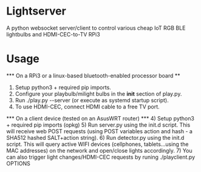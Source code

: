 # Lightserver
A python websocket server/client to control various cheap IoT RGB BLE lightbulbs and HDMI-CEC-to-TV RPi3

# Usage

*** On a RPi3 or a linux-based bluetooth-enabled processor board **
1) Setup python3 + required pip imports.
2) Configure your playbulb/milight bulbs in the __init__ section of play.py.
3) Run ./play.py --server (or execute as systemd startup script).
4) To use HDMI-CEC, connect HDMI cable to a free TV port.

*** On a client device (tested on an AsusWRT router) ***
4) Setup python3 + required pip imports (opkg)
5) Run server.py using the init.d script. This will receive web POST requests (using POST variables action and hash - a SHA512 hashed SALT+action string).
6) Run detector.py using the init.d script. This will query active WIFI devices (cellphones, tablets...using the MAC addresses) on the network and open/close lights accordingly.
7) You can also trigger light changes/HDMI-CEC requests by runing ./playclient.py OPTIONS
